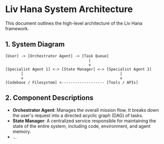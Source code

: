 # Liv Hana System Architecture

This document outlines the high-level architecture of the Liv Hana framework.

## 1. System Diagram

```
[User] -> [Orchestrator Agent] -> [Task Queue]
                                     |
                                     v
[Specialist Agent 1] <-> [State Manager] <-> [Specialist Agent 2]
       |                                           |
       v                                           v
[Codebase / Filesystem] <------------------- [Tools / APIs]
```

## 2. Component Descriptions

- **Orchestrator Agent**: Manages the overall mission flow. It breaks down the user's request into a directed acyclic graph (DAG) of tasks.
- **State Manager**: A centralized service responsible for maintaining the state of the entire system, including code, environment, and agent memory.
- ...

<!-- Last verified: 2025-10-02 -->

<!-- Optimized: 2025-10-02 -->

<!-- Last updated: 2025-10-02 -->

<!-- Last optimized: 2025-10-02 -->
